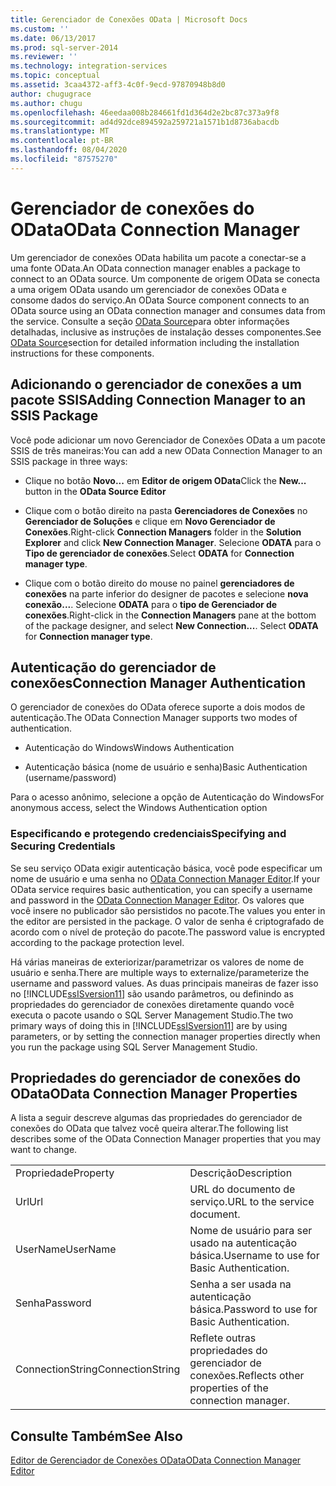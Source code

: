 ```yaml
---
title: Gerenciador de Conexões OData | Microsoft Docs
ms.custom: ''
ms.date: 06/13/2017
ms.prod: sql-server-2014
ms.reviewer: ''
ms.technology: integration-services
ms.topic: conceptual
ms.assetid: 3caa4372-aff3-4c0f-9ecd-97870948b8d0
author: chugugrace
ms.author: chugu
ms.openlocfilehash: 46eedaa008b284661fd1d364d2e2bc87c373a9f8
ms.sourcegitcommit: ad4d92dce894592a259721a1571b1d8736abacdb
ms.translationtype: MT
ms.contentlocale: pt-BR
ms.lasthandoff: 08/04/2020
ms.locfileid: "87575270"
---
```

# <a name="odata-connection-manager"></a><span data-ttu-id="55017-102">Gerenciador de conexões do OData</span><span class="sxs-lookup"><span data-stu-id="55017-102">OData Connection Manager</span></span>
  <span data-ttu-id="55017-103">Um gerenciador de conexões OData habilita um pacote a conectar-se a uma fonte OData.</span><span class="sxs-lookup"><span data-stu-id="55017-103">An OData connection manager enables a package to connect to an OData source.</span></span> <span data-ttu-id="55017-104">Um componente de origem OData se conecta a uma origem OData usando um gerenciador de conexões OData e consome dados do serviço.</span><span class="sxs-lookup"><span data-stu-id="55017-104">An OData Source component connects to an OData source using an OData connection manager and consumes data from the service.</span></span> <span data-ttu-id="55017-105">Consulte a seção [OData Source](../data-flow/odata-source.md)para obter informações detalhadas, inclusive as instruções de instalação desses componentes.</span><span class="sxs-lookup"><span data-stu-id="55017-105">See [OData Source](../data-flow/odata-source.md)section for detailed information including the installation instructions for these components.</span></span>  
  
## <a name="adding-connection-manager-to-an-ssis-package"></a><span data-ttu-id="55017-106">Adicionando o gerenciador de conexões a um pacote SSIS</span><span class="sxs-lookup"><span data-stu-id="55017-106">Adding Connection Manager to an SSIS Package</span></span>  
 <span data-ttu-id="55017-107">Você pode adicionar um novo Gerenciador de Conexões OData a um pacote SSIS de três maneiras:</span><span class="sxs-lookup"><span data-stu-id="55017-107">You can add a new OData Connection Manager to an SSIS package in three ways:</span></span>  
  
-   <span data-ttu-id="55017-108">Clique no botão **Novo...** em **Editor de origem OData**</span><span class="sxs-lookup"><span data-stu-id="55017-108">Click the **New...** button in the **OData Source Editor**</span></span>  
  
-   <span data-ttu-id="55017-109">Clique com o botão direito na pasta **Gerenciadores de Conexões** no **Gerenciador de Soluções** e clique em **Novo Gerenciador de Conexões**.</span><span class="sxs-lookup"><span data-stu-id="55017-109">Right-click **Connection Managers** folder in the **Solution Explorer** and click **New Connection Manager**.</span></span> <span data-ttu-id="55017-110">Selecione **ODATA** para o **Tipo de gerenciador de conexões**.</span><span class="sxs-lookup"><span data-stu-id="55017-110">Select **ODATA** for **Connection manager type**.</span></span>  
  
-   <span data-ttu-id="55017-111">Clique com o botão direito do mouse no painel **gerenciadores de conexões** na parte inferior do designer de pacotes e selecione **nova conexão...**. Selecione **ODATA** para o **tipo de Gerenciador de conexões**.</span><span class="sxs-lookup"><span data-stu-id="55017-111">Right-click in the **Connection Managers** pane at the bottom of the package designer, and select **New Connection...**. Select **ODATA** for **Connection manager type**.</span></span>  
  
## <a name="connection-manager-authentication"></a><span data-ttu-id="55017-112">Autenticação do gerenciador de conexões</span><span class="sxs-lookup"><span data-stu-id="55017-112">Connection Manager Authentication</span></span>  
 <span data-ttu-id="55017-113">O gerenciador de conexões do OData oferece suporte a dois modos de autenticação.</span><span class="sxs-lookup"><span data-stu-id="55017-113">The OData Connection Manager supports two modes of authentication.</span></span>  
  
-   <span data-ttu-id="55017-114">Autenticação do Windows</span><span class="sxs-lookup"><span data-stu-id="55017-114">Windows Authentication</span></span>  
  
-   <span data-ttu-id="55017-115">Autenticação básica (nome de usuário e senha)</span><span class="sxs-lookup"><span data-stu-id="55017-115">Basic Authentication (username/password)</span></span>  
  
 <span data-ttu-id="55017-116">Para o acesso anônimo, selecione a opção de Autenticação do Windows</span><span class="sxs-lookup"><span data-stu-id="55017-116">For anonymous access, select the Windows Authentication option</span></span>  
  
### <a name="specifying-and-securing-credentials"></a><span data-ttu-id="55017-117">Especificando e protegendo credenciais</span><span class="sxs-lookup"><span data-stu-id="55017-117">Specifying and Securing Credentials</span></span>  
 <span data-ttu-id="55017-118">Se seu serviço OData exigir autenticação básica, você pode especificar um nome de usuário e uma senha no [OData Connection Manager Editor](../odata-connection-manager-editor.md).</span><span class="sxs-lookup"><span data-stu-id="55017-118">If your OData service requires basic authentication, you can specify a username and password in the [OData Connection Manager Editor](../odata-connection-manager-editor.md).</span></span> <span data-ttu-id="55017-119">Os valores que você insere no publicador são persistidos no pacote.</span><span class="sxs-lookup"><span data-stu-id="55017-119">The values you enter in the editor are persisted in the package.</span></span> <span data-ttu-id="55017-120">O valor de senha é criptografado de acordo com o nível de proteção do pacote.</span><span class="sxs-lookup"><span data-stu-id="55017-120">The password value is encrypted according to the package protection level.</span></span>  
  
 <span data-ttu-id="55017-121">Há várias maneiras de exteriorizar/parametrizar os valores de nome de usuário e senha.</span><span class="sxs-lookup"><span data-stu-id="55017-121">There are multiple ways to externalize/parameterize the username and password values.</span></span> <span data-ttu-id="55017-122">As duas principais maneiras de fazer isso no [!INCLUDE[ssISversion11](../../includes/ssisversion11-md.md)] são usando parâmetros, ou definindo as propriedades do gerenciador de conexões diretamente quando você executa o pacote usando o SQL Server Management Studio.</span><span class="sxs-lookup"><span data-stu-id="55017-122">The two primary ways of doing this in [!INCLUDE[ssISversion11](../../includes/ssisversion11-md.md)] are by using parameters, or by setting the connection manager properties directly when you run the package using SQL Server Management Studio.</span></span>  
  
## <a name="odata-connection-manager-properties"></a><span data-ttu-id="55017-123">Propriedades do gerenciador de conexões do OData</span><span class="sxs-lookup"><span data-stu-id="55017-123">OData Connection Manager Properties</span></span>  
 <span data-ttu-id="55017-124">A lista a seguir descreve algumas das propriedades do gerenciador de conexões do OData que talvez você queira alterar.</span><span class="sxs-lookup"><span data-stu-id="55017-124">The following list describes some of the OData Connection Manager properties that you may want to change.</span></span>  
  
|||  
|-|-|  
|<span data-ttu-id="55017-125">Propriedade</span><span class="sxs-lookup"><span data-stu-id="55017-125">Property</span></span>|<span data-ttu-id="55017-126">Descrição</span><span class="sxs-lookup"><span data-stu-id="55017-126">Description</span></span>|  
|<span data-ttu-id="55017-127">Url</span><span class="sxs-lookup"><span data-stu-id="55017-127">Url</span></span>|<span data-ttu-id="55017-128">URL do documento de serviço.</span><span class="sxs-lookup"><span data-stu-id="55017-128">URL to the service document.</span></span>|  
|<span data-ttu-id="55017-129">UserName</span><span class="sxs-lookup"><span data-stu-id="55017-129">UserName</span></span>|<span data-ttu-id="55017-130">Nome de usuário para ser usado na autenticação básica.</span><span class="sxs-lookup"><span data-stu-id="55017-130">Username to use for Basic Authentication.</span></span>|  
|<span data-ttu-id="55017-131">Senha</span><span class="sxs-lookup"><span data-stu-id="55017-131">Password</span></span>|<span data-ttu-id="55017-132">Senha a ser usada na autenticação básica.</span><span class="sxs-lookup"><span data-stu-id="55017-132">Password to use for Basic Authentication.</span></span>|  
|<span data-ttu-id="55017-133">ConnectionString</span><span class="sxs-lookup"><span data-stu-id="55017-133">ConnectionString</span></span>|<span data-ttu-id="55017-134">Reflete outras propriedades do gerenciador de conexões.</span><span class="sxs-lookup"><span data-stu-id="55017-134">Reflects other properties of the connection manager.</span></span>|  
  
## <a name="see-also"></a><span data-ttu-id="55017-135">Consulte Também</span><span class="sxs-lookup"><span data-stu-id="55017-135">See Also</span></span>  
 [<span data-ttu-id="55017-136">Editor de Gerenciador de Conexões OData</span><span class="sxs-lookup"><span data-stu-id="55017-136">OData Connection Manager Editor</span></span>](../odata-connection-manager-editor.md)  
  
  
